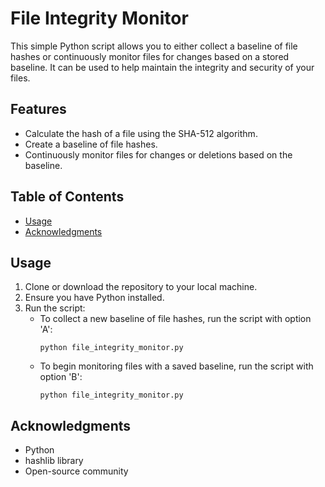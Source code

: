 # File Integrity Monitor

This simple Python script allows you to either collect a baseline of file hashes or continuously monitor files for changes based on a stored baseline. It can be used to help maintain the integrity and security of your files.

## Features

- Calculate the hash of a file using the SHA-512 algorithm.
- Create a baseline of file hashes.
- Continuously monitor files for changes or deletions based on the baseline.

## Table of Contents

- [Usage](#usage)
- [Acknowledgments](#acknowledgments)

## Usage

1. Clone or download the repository to your local machine.
2. Ensure you have Python installed.
3. Run the script:
    - To collect a new baseline of file hashes, run the script with option 'A':
      ```shell
      python file_integrity_monitor.py
      ```
    - To begin monitoring files with a saved baseline, run the script with option 'B':
      ```shell
      python file_integrity_monitor.py
      ```

## Acknowledgments

- Python
- hashlib library
- Open-source community


